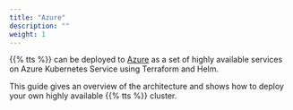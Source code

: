 ```yaml
---
title: "Azure"
description: ""
weight: 1
---
```


{{% tts %}} can be deployed to [Azure](https://portal.azure.com/) as a set of highly available services on Azure Kubernetes Service using Terraform and Helm.

This guide gives an overview of the architecture and shows how to deploy your own highly available {{% tts %}} cluster.

<!--more-->
